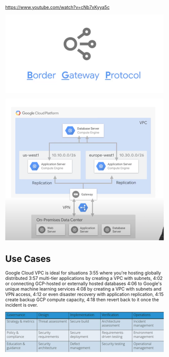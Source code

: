https://www.youtube.com/watch?v=cNb7xKyya5c

![img.png](img.png)

![img_1.png](img_1.png)

# Use Cases

Google Cloud VPC is ideal for situations
3:55
where you're hosting globally distributed
3:57
multi-tier applications by creating a VPC with subnets,
4:02
or connecting GCP-hosted or externally hosted databases
4:06
to Google's unique machine learning services
4:08
by creating a VPC with subnets and VPN access,
4:12
or even disaster recovery with application replication,
4:15
create backup GCP compute capacity,
4:18
then revert back to it once the incident is over.


![img_4.png](img_4.png)